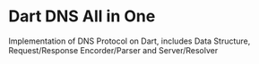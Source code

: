 # Dart DNS All in One

Implementation of DNS Protocol on Dart, includes Data Structure, Request/Response Encorder/Parser and Server/Resolver
